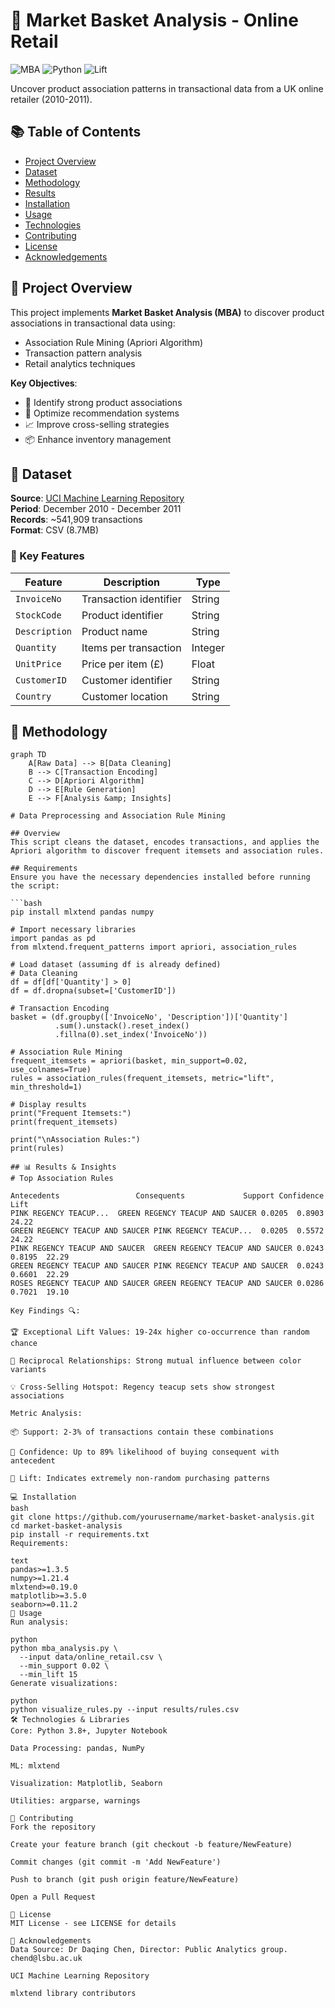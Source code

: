 # 🛒 Market Basket Analysis - Online Retail

![MBA](https://img.shields.io/badge/Analysis-Market_Basket-blue)
![Python](https://img.shields.io/badge/Python-3.8%2B-brightgreen)
![Lift](https://img.shields.io/badge/Top_Lift-24.22-red)

Uncover product association patterns in transactional data from a UK online retailer (2010-2011).

## 📚 Table of Contents
- [Project Overview](#-project-overview)
- [Dataset](#-dataset)
- [Methodology](#-methodology)
- [Results](#-results--insights)
- [Installation](#-installation)
- [Usage](#-usage)
- [Technologies](#-technologies--libraries)
- [Contributing](#-contributing)
- [License](#-license)
- [Acknowledgements](#-acknowledgements)

## 🌟 Project Overview
This project implements **Market Basket Analysis (MBA)** to discover product associations in transactional data using:
- Association Rule Mining (Apriori Algorithm)
- Transaction pattern analysis
- Retail analytics techniques

**Key Objectives**:
- 🎯 Identify strong product associations
- 🤖 Optimize recommendation systems
- 📈 Improve cross-selling strategies
- 📦 Enhance inventory management

## 📂 Dataset
**Source**: [UCI Machine Learning Repository](https://archive.ics.uci.edu/dataset/352/online+retail)  
**Period**: December 2010 - December 2011  
**Records**: ~541,909 transactions  
**Format**: CSV (8.7MB)

### 🔑 Key Features
| Feature | Description | Type |
|---------|-------------|------|
| `InvoiceNo` | Transaction identifier | String |
| `StockCode` | Product identifier | String |
| `Description` | Product name | String |
| `Quantity` | Items per transaction | Integer |
| `UnitPrice` | Price per item (£) | Float |
| `CustomerID` | Customer identifier | String |
| `Country` | Customer location | String |

## 🧪 Methodology
```mermaid
graph TD
    A[Raw Data] --> B[Data Cleaning]
    B --> C[Transaction Encoding]
    C --> D[Apriori Algorithm]
    D --> E[Rule Generation]
    E --> F[Analysis &amp; Insights]

# Data Preprocessing and Association Rule Mining

## Overview
This script cleans the dataset, encodes transactions, and applies the Apriori algorithm to discover frequent itemsets and association rules.

## Requirements
Ensure you have the necessary dependencies installed before running the script:

```bash
pip install mlxtend pandas numpy

# Import necessary libraries
import pandas as pd
from mlxtend.frequent_patterns import apriori, association_rules

# Load dataset (assuming df is already defined)
# Data Cleaning
df = df[df['Quantity'] > 0]
df = df.dropna(subset=['CustomerID'])

# Transaction Encoding
basket = (df.groupby(['InvoiceNo', 'Description'])['Quantity']
          .sum().unstack().reset_index()
          .fillna(0).set_index('InvoiceNo'))

# Association Rule Mining
frequent_itemsets = apriori(basket, min_support=0.02, use_colnames=True)
rules = association_rules(frequent_itemsets, metric="lift", min_threshold=1)

# Display results
print("Frequent Itemsets:")
print(frequent_itemsets)

print("\nAssociation Rules:")
print(rules)

## 📊 Results & Insights
# Top Association Rules

Antecedents	                Consequents	            Support	Confidence	Lift
PINK REGENCY TEACUP...	GREEN REGENCY TEACUP AND SAUCER	0.0205	0.8903	24.22
GREEN REGENCY TEACUP AND SAUCER	PINK REGENCY TEACUP...	0.0205	0.5572	24.22
PINK REGENCY TEACUP AND SAUCER	GREEN REGENCY TEACUP AND SAUCER	0.0243	0.8195	22.29
GREEN REGENCY TEACUP AND SAUCER	PINK REGENCY TEACUP AND SAUCER	0.0243	0.6601	22.29
ROSES REGENCY TEACUP AND SAUCER	GREEN REGENCY TEACUP AND SAUCER	0.0286	0.7021	19.10

Key Findings 🔍:

🏆 Exceptional Lift Values: 19-24x higher co-occurrence than random chance

🔄 Reciprocal Relationships: Strong mutual influence between color variants

💡 Cross-Selling Hotspot: Regency teacup sets show strongest associations

Metric Analysis:

📦 Support: 2-3% of transactions contain these combinations

🎯 Confidence: Up to 89% likelihood of buying consequent with antecedent

🚀 Lift: Indicates extremely non-random purchasing patterns

💻 Installation
bash
git clone https://github.com/yourusername/market-basket-analysis.git
cd market-basket-analysis
pip install -r requirements.txt
Requirements:

text
pandas>=1.3.5
numpy>=1.21.4
mlxtend>=0.19.0
matplotlib>=3.5.0
seaborn>=0.11.2
🚀 Usage
Run analysis:

python
python mba_analysis.py \
  --input data/online_retail.csv \
  --min_support 0.02 \
  --min_lift 15
Generate visualizations:

python
python visualize_rules.py --input results/rules.csv
🛠️ Technologies & Libraries
Core: Python 3.8+, Jupyter Notebook

Data Processing: pandas, NumPy

ML: mlxtend

Visualization: Matplotlib, Seaborn

Utilities: argparse, warnings

🤝 Contributing
Fork the repository

Create your feature branch (git checkout -b feature/NewFeature)

Commit changes (git commit -m 'Add NewFeature')

Push to branch (git push origin feature/NewFeature)

Open a Pull Request

📜 License
MIT License - see LICENSE for details

🙏 Acknowledgements
Data Source: Dr Daqing Chen, Director: Public Analytics group. chend@lsbu.ac.uk

UCI Machine Learning Repository

mlxtend library contributors


